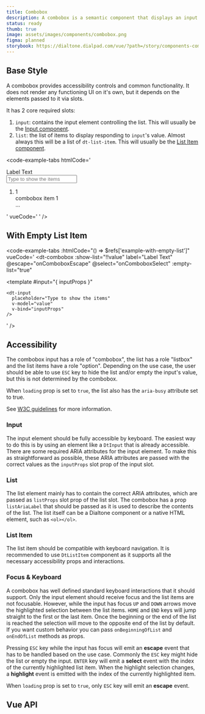 ```yaml
---
title: Combobox
description: A combobox is a semantic component that displays an input element combined with a listbox, which enables the user to select items from the list.
status: ready
thumb: true
image: assets/images/components/combobox.png
figma: planned
storybook: https://dialtone.dialpad.com/vue/?path=/story/components-combobox--default
---
```


## Base Style

A combobox provides accessibility controls and common functionality. It does not render any functioning UI on it's own, but it depends on the elements passed to it via slots.

It has 2 core required slots:

1. `input`: contains the input element controlling the list. This will usually be the [Input component](/components/input.html).
2. `list`: the list of items to display responding to `input`'s value. Almost always this will be a list of `dt-list-item`.
This will usually be the [List Item component](/components/list-item.html).

<code-well-header class="d-d-block">
  <dt-combobox
    :show-list="!!value"
    label="Label Text"
    @escape="onComboboxEscape"
    @select="onComboboxSelect"
    ref="example-combobox"
  >
    <template
      #input="{ inputProps }"
    >
      <dt-input
        placeholder="Type to show the items"
        v-model="value"
        v-bind="inputProps"
      />
    </template>
    <template
      #list="{ listProps }"
    >
      <ol
        v-bind="listProps"
        class="d-p0 d-mt8 d-hmx332 d-of-y-auto"
      >
        <dt-list-item
          v-for="(item, i) in items"
          :key="item.id"
          role="option"
          navigation-type="arrow-keys"
          @click="onListItemSelect(i)"
        >
          <template #left>
            <dt-avatar
              :full-name="(i + 1).toString()"
              :seed="i.toString()"
            />
          </template>
          {{ item.name }}
        </dt-list-item>
      </ol>
    </template>
  </dt-combobox>
</code-well-header>

<code-example-tabs
htmlCode='
<div>
  <div class="base-input">
    <label class="base-input__label">
      <div class="base-input__label-text d-label">Label Text</div>
      <div class="d-input__wrapper">
        <input
          name=""
          type="text"
          autocomplete="off"
          class="base-input__input d-input"
          placeholder="Type to show the items"
          role="combobox"
          aria-label="Label Text"
          aria-expanded="true"
          aria-owns="dt618"
          aria-haspopup="listbox"
          aria-controls="dt618"
        />
      </div>
    </label>
  </div>
  <div>
    <ol
      role="listbox"
      class="d-ps-relative d-p0 d-mt8 d-hmx332 d-of-y-auto"
      aria-label="Label Text"
    >
      <li
        class="dt-list-item"
        tabindex="-1"
        role="option"
        aria-selected="false"
      >
        <div class="dt-item-layout">
          <section class="dt-item-layout--left">
            <div class="d-avatar d-avatar--md d-avatar--color-1300">
              <div class="d-avatar__canvas">
                <span class="d-avatar__initials">1</span>
              </div>
            </div>
          </section>
          <section class="dt-item-layout--content">
            <div class="dt-item-layout--title">combobox item 1</div>
          </section>
        </div>
      </li>
      ...
    </ol>
  </div>
</div>
'
vueCode='
<dt-combobox
  :show-list="!!value"
  label="Label Text"
  @escape="onComboboxEscape"
  @select="onComboboxSelect"
>
  <template
    #input="{ inputProps }"
  >
    <dt-input
      placeholder="Type to show the items"
      v-model="value"
      v-bind="inputProps"
    />
  </template>
  <template
    #list="{ listProps }"
  >
    <ol
      v-bind="listProps"
      class="d-p0 d-mt8 d-hmx332 d-of-y-auto"
    >
      <dt-list-item
        v-for="(item, i) in items"
        :key="item.id"
        role="option"
        navigation-type="arrow-keys"
        @click="onListItemSelect(i)"
      >
        <template #left>
          <dt-avatar
            :full-name="(i + 1).toString()"
            :seed="i.toString()"
          />
        </template>
        {{ item.name }}
      </dt-list-item>
    </ol>
  </template>
</dt-combobox>
'
/>

## With Empty List Item

<code-well-header class="d-d-block">
  <dt-combobox
    :show-list="!!value"
    label="Label Text"
    @escape="onComboboxEscape"
    @select="onComboboxSelect"
    :empty-list="true"
    ref="example-with-empty-list"
  >
    <template
      #input="{ inputProps }"
    >
      <dt-input
        placeholder="Type to show the items"
        v-model="value"
        v-bind="inputProps"
      />
    </template>
    <template #emptyListItem>
      <div class="d-py8 d-fc-tertiary">No matches found.</div>
    </template>
  </dt-combobox>
</code-well-header>

<code-example-tabs
:htmlCode="() => $refs['example-with-empty-list']"
vueCode='
<dt-combobox
  :show-list="!!value"
  label="Label Text"
  @escape="onComboboxEscape"
  @select="onComboboxSelect"
  :empty-list="true"
>
  <template
    #input="{ inputProps }"
  >
    <dt-input
      placeholder="Type to show the items"
      v-model="value"
      v-bind="inputProps"
    />
  </template>
  <template #emptyListItem>
    <div class="d-py8 d-fc-tertiary">No matches found.</div>
  </template>
</dt-combobox>
'
/>

## Accessibility

The combobox input has a role of "combobox", the list has a role "listbox" and the list items have a role "option".
Depending on the use case, the user should be able to use `ESC` key to hide the list and/or empty the input's value,
but this is not determined by the combobox.

When `loading` prop is set to `true`, the list also has the `aria-busy` attribute set to true.

See [W3C guidelines](https://www.w3.org/WAI/ARIA/apg/) for more information.

### Input

The input element should be fully accessible by keyboard. The easiest way to do this is by using an element like a `DtInput` that is already accessible. There are some required ARIA attributes for the input element. To make this as straightforward as possible, these ARIA attributes are passed with the correct values as the `inputProps` slot prop of the input slot.

### List

The list element mainly has to contain the correct ARIA attributes, which are passed as `listProps` slot prop of the list slot.
The combobox has a prop `listAriaLabel` that should be passed as it is used to describe the contents of the list. The list itself can be a Dialtone component or a native HTML element, such as `<ol></ol>`.

### List Item

The list item should be compatible with keyboard navigation. It is recommended to use `DtListItem` component as it supports all the necessary accessibility props and interactions.

### Focus & Keyboard

A combobox has well defined standard keyboard interactions that it should support. Only the input element should receive focus and the list items are not focusable. However, while the input has focus `UP` and `DOWN` arrows move the highlighted selection between the list items. `HOME` and `END` keys will jump straight to the first or the last item. Once the beginning or the end of the list is reached the selection will move to the opposite end of the list by default. If you want custom behavior you can pass `onBeginningOfList` and `onEndOfList` methods as props.

Pressing `ESC` key while the input has focus will emit an **escape** event that has to be handled based on the use case. Commonly the `ESC` key might hide the list or empty the input. `ENTER` key will emit a **select** event with the index of the currently highlighted list item. When the highlight selection changes, a **highlight** event is emitted with the index of the currently highlighted item.

When `loading` prop is set to `true`, only `ESC` key will emit an **escape** event.

## Vue API

<component-vue-api component-name="combobox" />

<script setup>
import { ref } from 'vue';

const value = ref('example');
const items = [
  { name: 'combobox item 1', id: 1 },
  { name: 'combobox item 2', id: 2 },
  { name: 'combobox item 3', id: 3 },
  { name: 'combobox item 4', id: 4 },
  { name: 'combobox item 5', id: 5 },
  { name: 'combobox item 6', id: 6 },
  { name: 'combobox item 7', id: 7 },
  { name: 'combobox item 8', id: 8 },
  { name: 'combobox item 9', id: 9 },
  { name: 'combobox item 10', id: 10 },
  { name: 'combobox item 11', id: 11 },
  { name: 'combobox item 12', id: 12 },
];

function onComboboxSelect (i) {
  value.value = items[i].name;
};

function onListItemSelect (i) {
  value.value = items[i].name;
};

function onComboboxEscape () {
  value.value = '';
};
</script>
